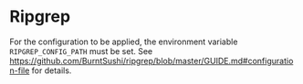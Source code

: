 # Ripgrep

For the configuration to be applied, the environment variable `RIPGREP_CONFIG_PATH` must be set.
See https://github.com/BurntSushi/ripgrep/blob/master/GUIDE.md#configuration-file for details.

